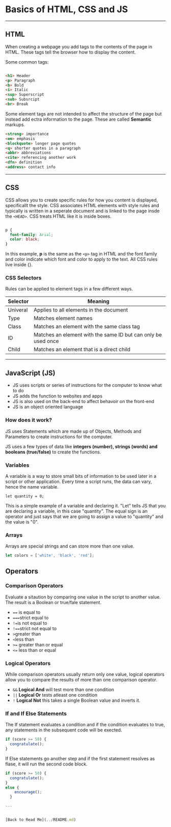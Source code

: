 # Basics of HTML, CSS and JS

---

## HTML 

When creating a webpage you add tags to the contents of the page in HTML. These tags tell the browser how to display the content. 

Some common tags:

```html

<h1> Header
<p> Paragraph
<b> Bold
<i> Italic
<sup> Superscript
<sub> Subsrcipt
<br> Break

```
Some element tags are not intended to affect the structure of the page but instead add ectra information to the page. These are called **Semantic** markups.

```html
<strong> importance
<em> emphasis
<blockquote> longer page quotes
<q> shorter quotes in a paragraph
<abbr> abbreviations
<cite> referencing another work
<dfn> definition
<address> contact info

```
---

## CSS

CSS allows you to create specific rules for how you content is displayed, specificallt the style. CSS associates HTML elements with style rules and typically is written in a seperate document and is linked to the page insde the `<HEAD>`. CSS treats HTML like it is inside boxes.

```css

p { 
  font-family: Arial;
  color: black;
}
```
In this example, **p** is the same as the `<p>` tag in HTML and the font family and color indicate which font and color to apply to the text. All CSS rules live inside {}.

### CSS Selectors

Rules can be applied to element tags in a few different ways.

|         Selector |      Meaning                 |
|------------------|------------------------------|
|Univeral          | Applies to all elements in the document|
|Type              | Matches element names|
|Class             | Matches an element with the same class tag|
|ID                | Matches an element with the same ID but can only be used once
|Child             | Matches an element that is a direct child|

---
## JavaScript (JS)

* JS uses scripts or series of instructions for the computer to know what to do
* JS adds the function to websites and apps
* JS is also used on the back-end to affect behavoir on the front-end
* JS is an object oriented language

### How does it work?

JS uses Statements which are made up of Objects, Methods and Parameters to create instructions for the computer. 

JS uses a few types of data like **integers (number), strings (words) and booleans (true/false)** to create the functions.

### Variables

A variable is a way to store small bits of information to be used later in a script or other application. Every time a script runs, the data can vary, hence the name variable.

```JS
let quantity = 0;
```

This is a simple example of a variable and declaring it. "Let" tells JS that you are declaring a variable, in this case "quantity". The equal sign is an operator and just says that we are going to assign a value to "quantity" and the value is "0".

### Arrays

Arrays are special strings and can store more than one value.
```js
let colors = ['white', 'black', 'red'];
```

## Operators

### Comparison Operators

Evaluate a sitaution by comparing one value in the script to another value. The result is a Boolean or true/fale statement.

- `==` is equal to
- `===`strict equal to
- `!=`is not equal to 
- `!==`strict not equal to
- `>`greater than
- `<`less than
- `>=` greater than or equal
- `<=` less than or equal

### Logical Operators

While comparison operators usually return only one value, logical operators allow you to compare the results of more than one comparison operator.

- `&&` **Logical And** will test more than one condition
- `||` **Logical Or** tests atleast one condition
- `!` **Logical Not** this takes a single Boolean value and inverts it.

### If and If Else Statements
The If statement evaluates a condition and if the condition evaluates to true, any statements in the subsequent code will be exected.

```js
if (score >= 50) {
  congratulate();
}
```

If Else statements go another step and if the first statement resolves as flase, it will run the second code block.

```js
if (score >= 50) {
  congratulate();
}
else {
    encourage();
  }

---


[Back to Read Me](../README.md)